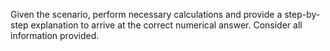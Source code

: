 Given the scenario, perform necessary calculations and provide a step-by-step explanation to arrive at the correct numerical answer. Consider all information provided.